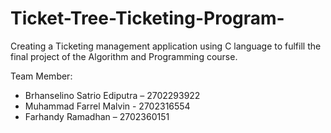 # Ticket-Tree-Ticketing-Program-
Creating a Ticketing management application using C language to fulfill the final project of the Algorithm and Programming course.

Team Member: 
- Brhanselino Satrio Ediputra – 2702293922
- Muhammad Farrel Malvin - 2702316554
- Farhandy Ramadhan – 2702360151
